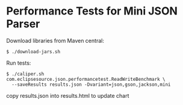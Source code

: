Performance Tests for Mini JSON Parser
======================================

Download libraries from Maven central:

    $ ./download-jars.sh

Run tests:

    $ ./caliper.sh com.eclipsesource.json.performancetest.ReadWriteBenchmark \
      --saveResults results.json -Dvariant=json,gson,jackson,mini

copy results.json into results.html to update chart
